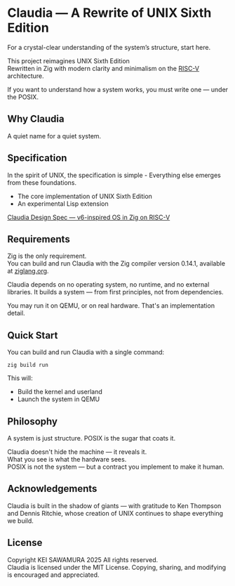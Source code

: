 # Claudia — A Rewrite of UNIX Sixth Edition
For a crystal-clear understanding of the system’s structure, start here.

This project reimagines UNIX Sixth Edition  
Rewritten in Zig with modern clarity and minimalism on the [RISC-V](https://github.com/riscv/riscv-isa-manual/tree/main) architecture.

If you want to understand how a system works, you must write one — under the POSIX.

## Why Claudia
A quiet name for a quiet system.  

## Specification
In the spirit of UNIX, the specification is simple - Everything else emerges from these foundations.

- The core implementation of UNIX Sixth Edition  
- An experimental Lisp extension

[Claudia Design Spec — v6-inspired OS in Zig on RISC-V](https://v6-unix.notion.site/259b8ecae49480099831fc262c4c3e2f?v=259b8ecae4948130b6fd000ce1f3ca60)


## Requirements
Zig is the only requirement.  
You can build and run Claudia with the Zig compiler version 0.14.1, available at [ziglang.org](https://ziglang.org/download/).

Claudia depends on no operating system, no runtime, and no external libraries.
It builds a system — from first principles, not from dependencies.

You may run it on QEMU, or on real hardware.
That's an implementation detail.

## Quick Start
You can build and run Claudia with a single command:

```
zig build run
```

This will:
- Build the kernel and userland
- Launch the system in QEMU

## Philosophy
A system is just structure. POSIX is the sugar that coats it.

Claudia doesn't hide the machine — it reveals it.  
What you see is what the hardware sees.  
POSIX is not the system — but a contract you implement to make it human.

## Acknowledgements
Claudia is built in the shadow of giants — with gratitude to Ken Thompson and Dennis Ritchie, whose creation of UNIX continues to shape everything we build.

## License
Copyright KEI SAWAMURA 2025 All rights reserved.  
Claudia is licensed under the MIT License. Copying, sharing, and modifying is encouraged and appreciated.
